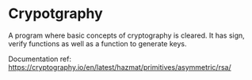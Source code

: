 # Crypotgraphy

A program where basic concepts of cryptography is cleared. It has sign, verify functions as well as a function to generate keys. 

Documentation ref: https://cryptography.io/en/latest/hazmat/primitives/asymmetric/rsa/

